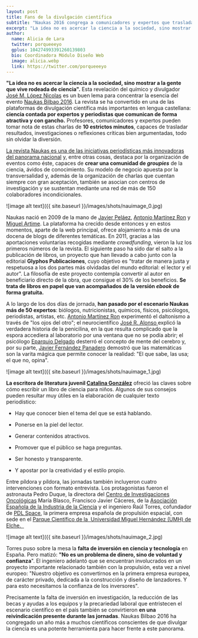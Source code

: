 ```yaml
---
layout: post
title: Fans de la divulgación científica
subtitle: "Naukas 2016 congrega a comunicadores y expertos que trasladan al público su pasión por la ciencia de forma desinteresada"
excerpt: "La idea no es acercar la ciencia a la sociedad, sino mostrar a la gente que vive rodeada de ciencia. Esta revelación del químico y divulgador José M. López Nicolas es un buen lema para concentrar la esencia del evento Naukas Bilbao 2016. La revista se ha convertido en una de las plataformas de divulgación científica más importantes en lengua castellana: ciencia contada por expertos y periodistas que comunican de forma atractiva y con gancho. Profesores, comunicadores y expertos pueden tomar nota de estas charlas de 10 estrictos minutos, capaces de trasladar resultados, investigaciones o reflexiones críticas bien argumentadas, todo sin olvidar la diversión."
author:
  name: Alicia de Lara
  twitter: porqueeeyo
  gplus: 104274993391260139803 
  bio: Coordinadora Módulo Diseño Web
  image: alicia.webp
  link: https://twitter.com/porqueeeyo
---
```

**"La idea no es acercar la ciencia a la sociedad, sino mostrar a la gente que vive rodeada de ciencia".** Esta revelación del químico y divulgador [José M. López Nicolas](https://twitter.com/ScientiaJMLN?lang=es) es un buen lema para concentrar la esencia del evento [Naukas Bilbao 2016](http://naukas.com/2016/07/18/programa-provisional-de-charlas-naukas-bilbao-2016/). La revista se ha convertido en una de las plataformas de divulgación científica más importantes en lengua castellana: **ciencia contada por expertos y periodistas que comunican de forma atractiva y con gancho.** Profesores, comunicadores y expertos pueden tomar nota de estas charlas de **10 estrictos minutos**, capaces de trasladar resultados, investigaciones o reflexiones críticas bien argumentadas, todo sin olvidar la diversión.

[La revista Naukas es una de las iniciativas periodísticas más innovadoras del panorama nacional](http://mip.umh.es/ranking/) y, entre otras cosas, destaca por la organización de eventos como éste, capaces de **crear una comunidad de _groupies_** de la ciencia, ávidos de conocimiento. Su modelo de negocio apuesta por la transversalidad y, además de la organización de charlas que cuentan siempre con gran aceptación, también se asocian con centros de investigación y se sustentan mediante una red de más de 150 colaboradores incondicionales. 

![image alt text]({{ site.baseurl }}/images/shots/nauimage_0.jpg)

Naukas nació en 2009 de la mano de [Javier Peláez](https://twitter.com/irreductible?lang=es), [Antonio Martínez Ron](https://twitter.com/aberron?lang=es) y [Miguel Artime](https://twitter.com/maikelnaiblog?lang=es). La plataforma ha crecido desde entonces y en estos momentos, aparte de la web principal, ofrece alojamiento a más de una docena de blogs de diferentes temáticas. En 2011, gracias a las aportaciones voluntarias recogidas mediante *crowdfunding*, vieron la luz los primeros números de la revista. El siguiente paso ha sido dar el salto a la publicación de libros, un proyecto que han llevado a cabo junto con la editorial **Glyphos Publicaciones**, cuyo objetivo es "tratar de manera justa y respetuosa a los dos partes más olvidadas del mundo editorial: el lector y el autor". La filosofía de este proyecto contempla convertir al autor en beneficiario directo de la obra, que consigue el 30% de los beneficios. **Se trata de libros en papel que van acompañados de la versión _ebook_ de forma gratuita.** 

A lo largo de los dos días de jornada, **han pasado por el escenario Naukas más de 50 expertos**: biólogos, nutricionistas, químicos, físicos, psicólogos, periodistas, artistas, etc. [Antonio Martínez Ron](https://twitter.com/aberron?lang=es) experimentó el daltonismo a través de "los ojos del otro"; el neurocientífico [José R. Alonso ](https://twitter.com/jralonso3?lang=es)explicó la verdadera historia de la penicilina, en la que resulta complicado que la espora accediera al laboratorio por una ventana que no se podía abrir; el psicólogo [Eparquio Delgado](https://twitter.com/eparquiodelgado?lang=es) desterró el concepto de mente del cerebro y, por su parte, [Javier Fernández Panadero](https://twitter.com/javierfpanadero?lang=es) demostró que las matemáticas son la varita mágica que permite conocer la realidad: "El que sabe, las usa; el que no, opina".

![image alt text]({{ site.baseurl }}/images/shots/nauimage_1.jpg)

**La escritora de literatura juvenil [Catalina González](http://www.eitb.eus/es/divulgacion/naukas-bilbao/videos/detalle/4392470/naukas-bilbao-2016--catalina-gonzalez/)** ofreció las claves sobre cómo escribir un libro de ciencia para niños. Algunos de sus consejos pueden resultar muy útiles en la elaboración de cualquier texto periodístico: 

- Hay que conocer bien el tema del que se está hablando.

- Ponerse en la piel del lector.

- Generar contenidos atractivos.

- Promover que el público se haga preguntas.

- Ser honesto y transparente.

- Y apostar por la creatividad y el estilo propio.

Entre píldora y píldora, las jornadas también incluyeron cuatro intervenciones con formato entrevista. Los protagonistas fueron el astronauta Pedro Duque, la directora del [Centro de Investigaciones Oncológicas](https://www.cnio.es/es/index.asp) María Blasco, Francisco Javier Cáceres, de la [Asociación Española de la Industria de la Ciencia](http://www.ineustar.com/) y el ingeniero Raúl Torres, cofundador de [PDL Space](http://www.pldspace.com/), la primera empresa española de propulsión espacial, con sede en el [Parque Científico de la  Universidad Miguel Hernández (UMH) de Elche. ](http://www.parquecientificoumh.es/)[ ](http://www.parquecientificoumh.es/)

![image alt text]({{ site.baseurl }}/images/shots/nauimage_2.jpg)

Torres puso sobre la mesa la **falta de inversión en ciencia y tecnología** en España. Pero matizó: **"No es un problema de dinero, sino de voluntad y confianza**". El ingeniero adelantó que se encuentran involucrados en un proyecto importante relacionado también con la propulsión, esta vez a nivel europeo: "Nuestro objetivo es convertirnos en la primera empresa europea, de carácter privado, dedicada a la construcción y diseño de lanzadores. Y para esto necesitamos la confianza de los inversores". 

Precisamente la falta de inversión en investigación, la reducción de las becas y ayudas a los equipos y la precariedad laboral que entristecen el escenario científico en el país también se convirtieron **en una reivindicación presente durante las jornadas**. Naukas Bilbao 2016 ha congregado un año más a muchos científicos conscientes de que divulgar la ciencia es una potente herramienta para hacer frente a este panorama. 

